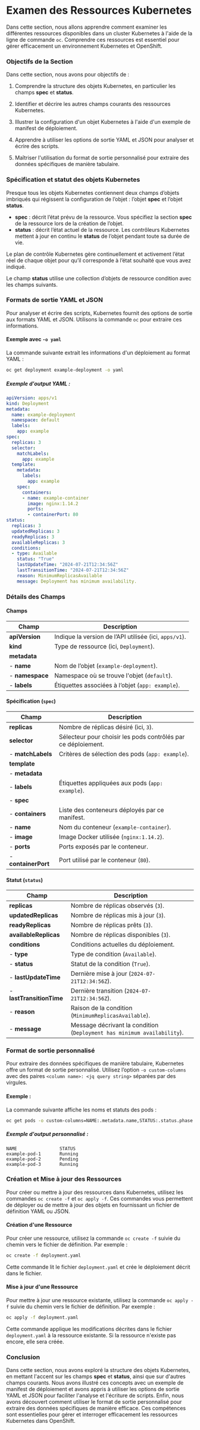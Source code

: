 # Examen des Ressources Kubernetes

Dans cette section, nous allons apprendre comment examiner les différentes ressources disponibles dans un cluster Kubernetes à l'aide de la ligne de commande `oc`. Comprendre ces ressources est essentiel pour gérer efficacement un environnement Kubernetes et OpenShift.

### Objectifs de la Section

Dans cette section, nous avons pour objectifs de :

1. Comprendre la structure des objets Kubernetes, en particulier les champs **spec** et **status**.

2. Identifier et décrire les autres champs courants des ressources Kubernetes.

3. Illustrer la configuration d'un objet Kubernetes à l'aide d'un exemple de manifest de déploiement.

4. Apprendre à utiliser les options de sortie YAML et JSON pour analyser et écrire des scripts.

5. Maîtriser l'utilisation du format de sortie personnalisé pour extraire des données spécifiques de manière tabulaire.

### Spécification et statut des objets Kubernetes

Presque tous les objets Kubernetes contiennent deux champs d’objets imbriqués qui régissent la configuration de l’objet : l’objet **spec** et l’objet **status**.

- **spec** : décrit l’état prévu de la ressource. Vous spécifiez la section **spec** de la ressource lors de la création de l’objet.
- **status** : décrit l’état actuel de la ressource. Les contrôleurs Kubernetes mettent à jour en continu le **status** de l’objet pendant toute sa durée de vie.

Le plan de contrôle Kubernetes gère continuellement et activement l’état réel de chaque objet pour qu’il corresponde à l’état souhaité que vous avez indiqué.

Le champ **status** utilise une collection d’objets de ressource condition avec les champs suivants.

### Formats de sortie YAML et JSON

Pour analyser et écrire des scripts, Kubernetes fournit des options de sortie aux formats YAML et JSON. Utilisons la commande `oc` pour extraire ces informations.

#### Exemple avec `-o yaml`

La commande suivante extrait les informations d'un déploiement au format YAML :

```bash
oc get deployment example-deployment -o yaml
```

##### Exemple d'output YAML :

```yaml
apiVersion: apps/v1
kind: Deployment
metadata:
  name: example-deployment
  namespace: default
  labels:
    app: example
spec:
  replicas: 3
  selector:
    matchLabels:
      app: example
  template:
    metadata:
      labels:
        app: example
    spec:
      containers:
      - name: example-container
        image: nginx:1.14.2
        ports:
        - containerPort: 80
status:
  replicas: 3
  updatedReplicas: 3
  readyReplicas: 3
  availableReplicas: 3
  conditions:
  - type: Available
    status: "True"
    lastUpdateTime: "2024-07-21T12:34:56Z"
    lastTransitionTime: "2024-07-21T12:34:56Z"
    reason: MinimumReplicasAvailable
    message: Deployment has minimum availability.
```

### Détails des Champs

#### Champs

| Champ                | Description                                                                           |
|----------------------|---------------------------------------------------------------------------------------|
| **apiVersion**       | Indique la version de l’API utilisée (ici, `apps/v1`).                                 |
| **kind**             | Type de ressource (ici, `Deployment`).                                                 |
| **metadata**         |                                                                                       |
| - **name**           | Nom de l’objet (`example-deployment`).                                                 |
| - **namespace**      | Namespace où se trouve l'objet (`default`).                                            |
| - **labels**         | Étiquettes associées à l’objet (`app: example`).

#### Spécification (`spec`)

| Champ                | Description                                                                           |
|----------------------|---------------------------------------------------------------------------------------|
| **replicas**         | Nombre de réplicas désiré (ici, `3`).                                                  |
| **selector**         | Sélecteur pour choisir les pods contrôlés par ce déploiement.                          |
|   - **matchLabels**  | Critères de sélection des pods (`app: example`).                                       |
| **template**         |                                                                                       |
|   - **metadata**     |                                                                                       |
|     - **labels**     | Étiquettes appliquées aux pods (`app: example`).                                       |
|   - **spec**         |                                                                                       |
|     - **containers** | Liste des conteneurs déployés par ce manifest.                                         |
|       - **name**     | Nom du conteneur (`example-container`).                                                |
|       - **image**    | Image Docker utilisée (`nginx:1.14.2`).                                                |
|       - **ports**    | Ports exposés par le conteneur.                                                        |
|         - **containerPort** | Port utilisé par le conteneur (`80`).                                           |

#### Statut (`status`)

| Champ                | Description                                                                           |
|----------------------|---------------------------------------------------------------------------------------|
| **replicas**         | Nombre de réplicas observés (`3`).                                                     |
| **updatedReplicas**  | Nombre de réplicas mis à jour (`3`).                                                   |
| **readyReplicas**    | Nombre de réplicas prêts (`3`).                                                        |
| **availableReplicas** | Nombre de réplicas disponibles (`3`).                                                 |
| **conditions**       | Conditions actuelles du déploiement.                                                   |
|   - **type**         | Type de condition (`Available`).                                                       |
|   - **status**       | Statut de la condition (`True`).                                                       |
|   - **lastUpdateTime** | Dernière mise à jour (`2024-07-21T12:34:56Z`).                                       |
|   - **lastTransitionTime** | Dernière transition (`2024-07-21T12:34:56Z`).                                   |
|   - **reason**       | Raison de la condition (`MinimumReplicasAvailable`).                                   |
|   - **message**      | Message décrivant la condition (`Deployment has minimum availability`).                |                                      |

### Format de sortie personnalisé

Pour extraire des données spécifiques de manière tabulaire, Kubernetes offre un format de sortie personnalisé. Utilisez l’option `-o custom-columns` avec des paires `<column name>: <jq query string>` séparées par des virgules.

#### Exemple :

La commande suivante affiche les noms et statuts des pods :

```bash
oc get pods -o custom-columns=NAME:.metadata.name,STATUS:.status.phase
```

##### Exemple d'output personnalisé :

```
NAME                STATUS
example-pod-1       Running
example-pod-2       Pending
example-pod-3       Running
```

### Création et Mise à jour des Ressources

Pour créer ou mettre à jour des ressources dans Kubernetes, utilisez les commandes `oc create -f` et `oc apply -f`. Ces commandes vous permettent de déployer ou de mettre à jour des objets en fournissant un fichier de définition YAML ou JSON.

#### Création d'une Ressource

Pour créer une ressource, utilisez la commande `oc create -f` suivie du chemin vers le fichier de définition. Par exemple :

```bash
oc create -f deployment.yaml
```

Cette commande lit le fichier `deployment.yaml` et crée le déploiement décrit dans le fichier.

#### Mise à jour d'une Ressource

Pour mettre à jour une ressource existante, utilisez la commande `oc apply -f` suivie du chemin vers le fichier de définition. Par exemple :

```bash
oc apply -f deployment.yaml
```

Cette commande applique les modifications décrites dans le fichier `deployment.yaml` à la ressource existante. Si la ressource n'existe pas encore, elle sera créée.

### Conclusion

Dans cette section, nous avons exploré la structure des objets Kubernetes, en mettant l'accent sur les champs **spec** et **status**, ainsi que sur d'autres champs courants. Nous avons illustré ces concepts avec un exemple de manifest de déploiement et avons appris à utiliser les options de sortie YAML et JSON pour faciliter l'analyse et l'écriture de scripts. Enfin, nous avons découvert comment utiliser le format de sortie personnalisé pour extraire des données spécifiques de manière efficace. Ces compétences sont essentielles pour gérer et interroger efficacement les ressources Kubernetes dans OpenShift.

